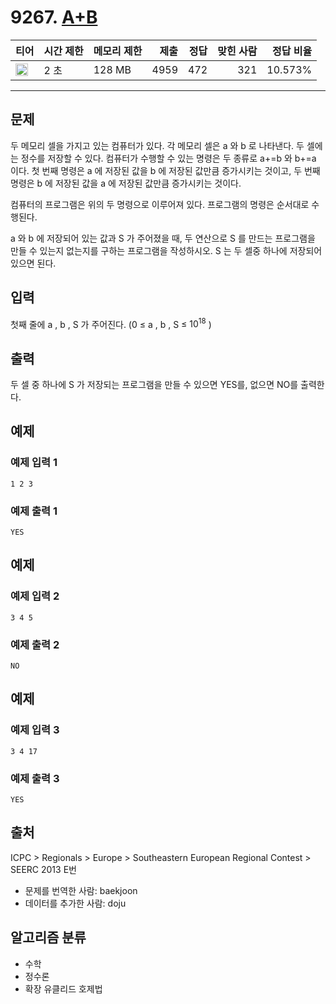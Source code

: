 # 9267. [A+B](https://www.acmicpc.net/problem/9267)

| 티어                                                                  | 시간 제한 | 메모리 제한 | 제출 | 정답 | 맞힌 사람 | 정답 비율 |
| --------------------------------------------------------------------- | --------- | ----------- | ---: | ---: | --------: | --------: |
| <img src="https://static.solved.ac/tier_small/21.svg" width="20px" /> | 2 초      | 128 MB      | 4959 |  472 |       321 |   10.573% |

---

## 문제

두 메모리 셀을 가지고 있는 컴퓨터가 있다. 각 메모리 셀은
a
와
b
로 나타낸다. 두 셀에는 정수를 저장할 수 있다. 컴퓨터가 수행할 수 있는 명령은 두 종류로
a+=b
와
b+=a
이다. 첫 번째 명령은
a
에 저장된 값을
b
에 저장된 값만큼 증가시키는 것이고, 두 번째 명령은
b
에 저장된 값을
a
에 저장된 값만큼 증가시키는 것이다.

컴퓨터의 프로그램은 위의 두 명령으로 이루어져 있다. 프로그램의 명령은 순서대로 수행된다.

a
와
b
에 저장되어 있는 값과
S
가 주어졌을 때, 두 연산으로
S
를 만드는 프로그램을 만들 수 있는지 없는지를 구하는 프로그램을 작성하시오.
S
는 두 셀중 하나에 저장되어 있으면 된다.

## 입력

첫째 줄에
a
,
b
,
S
가 주어진다. (0 ≤
a
,
b
,
S
≤ $10^{18}$
)

## 출력

두 셀 중 하나에
S
가 저장되는 프로그램을 만들 수 있으면 YES를, 없으면 NO를 출력한다.

## 예제

### 예제 입력 1

```
1 2 3
```

### 예제 출력 1

```
YES
```

## 예제

### 예제 입력 2

```
3 4 5
```

### 예제 출력 2

```
NO
```

## 예제

### 예제 입력 3

```
3 4 17
```

### 예제 출력 3

```
YES
```

## 출처

ICPC
\>
Regionals
\>
Europe
\>
Southeastern European Regional Contest
\>
SEERC 2013
E번

- 문제를 번역한 사람: baekjoon
- 데이터를 추가한 사람: doju

## 알고리즘 분류

- 수학
- 정수론
- 확장 유클리드 호제법
